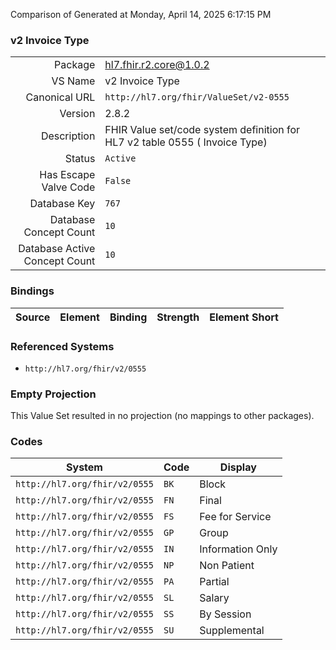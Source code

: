 Comparison of 
Generated at Monday, April 14, 2025 6:17:15 PM

### v2 Invoice Type

|      |     |
| ---: | --- |
| Package | hl7.fhir.r2.core@1.0.2 |
| VS Name | v2 Invoice Type |
| Canonical URL | `http://hl7.org/fhir/ValueSet/v2-0555` |
| Version | 2.8.2 |
| Description | FHIR Value set/code system definition for HL7 v2 table 0555 ( Invoice Type) |
| Status | `Active` |
| Has Escape Valve Code | `False` |
| Database Key | `767` |
| Database Concept Count | `10` |
| Database Active Concept Count | `10` |
### Bindings

| Source | Element | Binding | Strength | Element Short |
| ------ | ------- | ------- | -------- | ------------- |

### Referenced Systems

* `http://hl7.org/fhir/v2/0555`
### Empty Projection

This Value Set resulted in no projection (no mappings to other packages).

### Codes

| System | Code | Display |
| ------ | ---- | ------- |
| `http://hl7.org/fhir/v2/0555` | `BK` | Block |
| `http://hl7.org/fhir/v2/0555` | `FN` | Final |
| `http://hl7.org/fhir/v2/0555` | `FS` | Fee for Service |
| `http://hl7.org/fhir/v2/0555` | `GP` | Group |
| `http://hl7.org/fhir/v2/0555` | `IN` | Information Only |
| `http://hl7.org/fhir/v2/0555` | `NP` | Non Patient |
| `http://hl7.org/fhir/v2/0555` | `PA` | Partial |
| `http://hl7.org/fhir/v2/0555` | `SL` | Salary |
| `http://hl7.org/fhir/v2/0555` | `SS` | By Session |
| `http://hl7.org/fhir/v2/0555` | `SU` | Supplemental |

